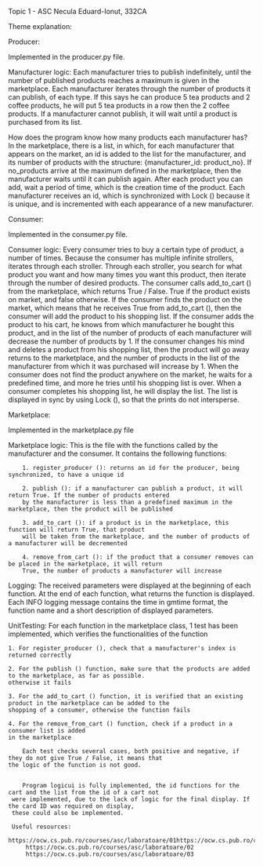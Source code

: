 Topic 1 - ASC
Necula Eduard-Ionut, 332CA

Theme explanation:



Producer:

Implemented in the producer.py file.

Manufacturer logic:
        Each manufacturer tries to publish indefinitely, until the number of published products reaches a maximum
    is given in the marketplace.
        Each manufacturer iterates through the number of products it can publish, of each type. If this
    says he can produce 5 tea products and 2 coffee products, he will put 5 tea products in a row
    then the 2 coffee products.
        If a manufacturer cannot publish, it will wait until a product is purchased from its list.

How does the program know how many products each manufacturer has?
        In the marketplace, there is a list, in which, for each manufacturer that appears on the market, an id is added to the list
    for the manufacturer, and its number of products with the structure: {manufacturer_id: product_no}. If no_products arrive
    at the maximum defined in the marketplace, then the manufacturer waits until it can publish again.
        After each product you can add, wait a period of time, which is the creation time
    of the product.
        Each manufacturer receives an id, which is synchronized with Lock () because it is unique, and is incremented
    with each appearance of a new manufacturer.



Consumer:

Implemented in the consumer.py file.

Consumer logic:
        Every consumer tries to buy a certain type of product, a number of times.
        Because the consumer has multiple infinite strollers, iterates through each stroller.
        Through each stroller, you search for what product you want and how many times you want this product, then iterate through the number
    of desired products.
        The consumer calls add_to_cart () from the marketplace, which returns True / False. True if the product exists on
    market, and false otherwise.
        If the consumer finds the product on the market, which means that he receives True from add_to_cart (), then
    the consumer will add the product to his shopping list.
        If the consumer adds the product to his cart, he knows from which manufacturer he bought this product, and in
    the list of the number of products of each manufacturer will decrease the number of products by 1.
        If the consumer changes his mind and deletes a product from his shopping list, then the product will go away
    returns to the marketplace, and the number of products in the list of the manufacturer from which it was purchased will increase by 1.
        When the consumer does not find the product anywhere on the market, he waits for a predefined time, and more
    he tries until his shopping list is over.
        When a consumer completes his shopping list, he will display the list. The list is displayed in sync
    by using Lock (), so that the prints do not intersperse.



Marketplace:

Implemented in the marketplace.py file

Marketplace logic:
    This is the file with the functions called by the manufacturer and the consumer.
    It contains the following functions:

        1. register_producer (): returns an id for the producer, being synchronized, to have a unique id

        2. publish (): if a manufacturer can publish a product, it will return True. If the number of products entered
        by the manufacturer is less than a predefined maximum in the marketplace, then the product will be published

        3. add_to_cart (): if a product is in the marketplace, this function will return True, that product
        will be taken from the marketplace, and the number of products of a manufacturer will be decremented

        4. remove_from_cart (): if the product that a consumer removes can be placed in the marketplace, it will return
        True, the number of products a manufacturer will increase


Logging:
        The received parameters were displayed at the beginning of each function.
        At the end of each function, what returns the function is displayed.
        Each INFO logging message contains the time in gmtime format, the function name and a short description of
    displayed parameters.


UnitTesting:
    For each function in the marketplace class, 1 test has been implemented, which verifies the functionalities of the function

    1. For register_producer (), check that a manufacturer's index is returned correctly

    2. For the publish () function, make sure that the products are added to the marketplace, as far as possible.
    otherwise it fails

    3. For the add_to_cart () function, it is verified that an existing product in the marketplace can be added to the
    shopping of a consumer, otherwise the function fails

    4. For the remove_from_cart () function, check if a product in a consumer list is added
    in the marketplace

        Each test checks several cases, both positive and negative, if they do not give True / False, it means that
    the logic of the function is not good.


        Program logicui is fully implemented, the id functions for the cart and the list from the id of a cart not
     were implemented, due to the lack of logic for the final display. If the card ID was required on display,
     these could also be implemented.

     Useful resources:
         https://ocw.cs.pub.ro/courses/asc/laboratoare/01https://ocw.cs.pub.ro/courses/asc/laboratoare/01
         https://ocw.cs.pub.ro/courses/asc/laboratoare/02
         https://ocw.cs.pub.ro/courses/asc/laboratoare/03
